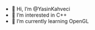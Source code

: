 - 👋 Hi, I’m @YasinKahveci
- 👀 I’m interested in C++
- 🌱 I’m currently learning OpenGL

<!---
YasinKahveci/YasinKahveci is a ✨ special ✨ repository because its `README.md` (this file) appears on your GitHub profile.
You can click the Preview link to take a look at your changes.
--->

